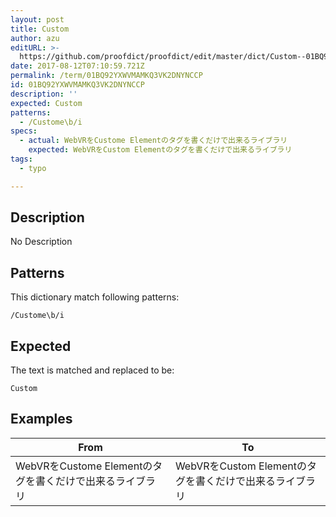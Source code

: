 ```yaml
---
layout: post
title: Custom
author: azu
editURL: >-
  https://github.com/proofdict/proofdict/edit/master/dict/Custom--01BQ92YXWVMAMKQ3VK2DNYNCCP.yml
date: 2017-08-12T07:10:59.721Z
permalink: /term/01BQ92YXWVMAMKQ3VK2DNYNCCP
id: 01BQ92YXWVMAMKQ3VK2DNYNCCP
description: ''
expected: Custom
patterns:
  - /Custome\b/i
specs:
  - actual: WebVRをCustome Elementのタグを書くだけで出来るライブラリ
    expected: WebVRをCustom Elementのタグを書くだけで出来るライブラリ
tags:
  - typo

---
```


## Description

No Description 

## Patterns

This dictionary match following patterns:

    /Custome\b/i

## Expected

The text is matched and replaced to be:

    Custom

## Examples

| From                                   | To                                    |
| -------------------------------------- | ------------------------------------- |
| WebVRをCustome Elementのタグを書くだけで出来るライブラリ | WebVRをCustom Elementのタグを書くだけで出来るライブラリ |
